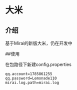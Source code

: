 # 大米

## 介绍

基于Mirai的新版大米，仍在开发中

##使用

在包路径下新建config.properties
````
qq.account=1785861255
qq.password=Lemonade110
mirai.log.path=mirai.log
````

